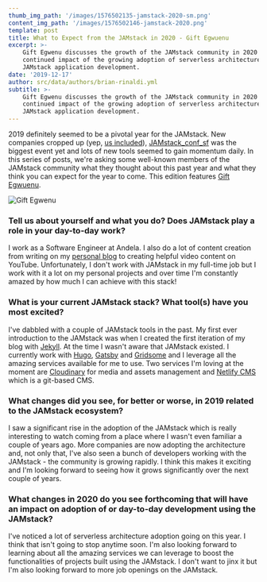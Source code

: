 ```yaml
---
thumb_img_path: '/images/1576502135-jamstack-2020-sm.png'
content_img_path: '/images/1576502146-jamstack-2020.png'
template: post
title: What to Expect from the JAMstack in 2020 - Gift Egwuenu
excerpt: >-
    Gift Egwenu discusses the growth of the JAMstack community in 2020 and the
    continued impact of the growing adoption of serverless architectures on
    JAMstack application development.
date: '2019-12-17'
author: src/data/authors/brian-rinaldi.yml
subtitle: >-
    Gift Egwenu discusses the growth of the JAMstack community in 2020 and the
    continued impact of the growing adoption of serverless architectures on
    JAMstack application development.
---
```


2019 definitely seemed to be a pivotal year for the JAMstack. New companies cropped up (yep, [us included](https://www.stackbit.com/)), [JAMstack_conf_sf](https://jamstackconf.com/sf/) was the biggest event yet and lots of new tools seemed to gain momentum daily. In this series of posts, we're asking some well-known members of the JAMstack community what they thought about this past year and what they think you can expect for the year to come. This edition features [Gift Egwuenu](https://twitter.com/lauragift21).

![Gift Egwenu](/images/1576589634-giftegwenu.jpg)

### Tell us about yourself and what you do? Does JAMstack play a role in your day-to-day work?

I work as a Software Engineer at Andela. I also do a lot of content creation from writing on my [personal blog](https://www.giftegwuenu.com/) to creating helpful video content on YouTube. Unfortunately, I don't work with JAMstack in my full-time job but I work with it a lot on my personal projects and over time I'm constantly amazed by how much I can achieve with this stack!

### What is your current JAMstack stack? What tool(s) have you most excited?

I've dabbled with a couple of JAMstack tools in the past. My first ever introduction to the JAMstack was when I created the first iteration of my blog with [Jekyll](https://jekyllrb.com/). At the time I wasn't aware that JAMstack existed. I currently work with [Hugo](https://gohugo.io/), [Gatsby](https://www.gatsbyjs.org/) and [Gridsome](https://gridsome.org/) and I leverage all the amazing services available for me to use. Two services I'm loving at the moment are [Cloudinary](https://cloudinary.com/) for media and assets management and [Netlify CMS](https://www.netlifycms.org/) which is a git-based CMS.

### What changes did you see, for better or worse, in 2019 related to the JAMstack ecosystem?

I saw a significant rise in the adoption of the JAMstack which is really interesting to watch coming from a place where I wasn't even familiar a couple of years ago. More companies are now adopting the architecture and, not only that, I've also seen a bunch of developers working with the JAMstack - the community is growing rapidly. I think this makes it exciting and I'm looking forward to seeing how it grows significantly over the next couple of years.

### What changes in 2020 do you see forthcoming that will have an impact on adoption of or day-to-day development using the JAMstack?

I've noticed a lot of serverless architecture adoption going on this year. I think that isn't going to stop anytime soon. I'm also looking forward to learning about all the amazing services we can leverage to boost the functionalities of projects built using the JAMstack. I don't want to jinx it but I'm also looking forward to more job openings on the JAMstack.
